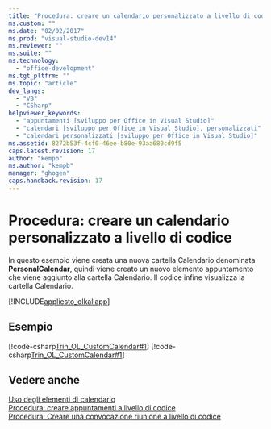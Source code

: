 ```yaml
---
title: "Procedura: creare un calendario personalizzato a livello di codice"
ms.custom: ""
ms.date: "02/02/2017"
ms.prod: "visual-studio-dev14"
ms.reviewer: ""
ms.suite: ""
ms.technology: 
  - "office-development"
ms.tgt_pltfrm: ""
ms.topic: "article"
dev_langs: 
  - "VB"
  - "CSharp"
helpviewer_keywords: 
  - "appuntamenti [sviluppo per Office in Visual Studio]"
  - "calendari [sviluppo per Office in Visual Studio], personalizzati"
  - "calendari personalizzati [sviluppo per Office in Visual Studio]"
ms.assetid: 8272b53f-4cf0-46ee-b80e-93aa680cd9f5
caps.latest.revision: 17
author: "kempb"
ms.author: "kempb"
manager: "ghogen"
caps.handback.revision: 17
---
```

# Procedura: creare un calendario personalizzato a livello di codice
  In questo esempio viene creata una nuova cartella Calendario denominata **PersonalCalendar**, quindi viene creato un nuovo elemento appuntamento che viene aggiunto alla cartella Calendario.  Il codice infine visualizza la cartella Calendario.  
  
 [!INCLUDE[appliesto_olkallapp](../vsto/includes/appliesto-olkallapp-md.md)]  
  
## Esempio  
 [!code-csharp[Trin_OL_CustomCalendar#1](../snippets/csharp/VS_Snippets_OfficeSP/Trin_OL_CustomCalendar/CS/backup/thisaddin.cs#1)]
 [!code-csharp[Trin_OL_CustomCalendar#1](../snippets/csharp/VS_Snippets_OfficeSP/Trin_OL_CustomCalendar/CS/thisaddin.cs#1)]  
  
## Vedere anche  
 [Uso degli elementi di calendario](../vsto/working-with-calendar-items.md)   
 [Procedura: creare appuntamenti a livello di codice](../vsto/how-to-programmatically-create-appointments.md)   
 [Procedura: Creare una convocazione riunione a livello di codice](../vsto/how-to-programmatically-create-a-meeting-request.md)  
  
  